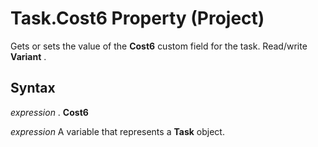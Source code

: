 
# Task.Cost6 Property (Project)

Gets or sets the value of the  **Cost6** custom field for the task. Read/write **Variant** .


## Syntax

 _expression_ . **Cost6**

 _expression_ A variable that represents a **Task** object.

